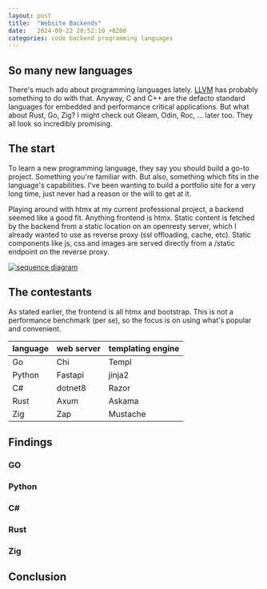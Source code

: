 ```yaml
---
layout: post
title:  "Website Backends"
date:   2024-09-22 20:52:10 +0200
categories: code backend programming languages
---
```

## So many new languages
There's much ado about programming languages lately.  [LLVM](https://llvm.org/) has probably something to do with that.  Anyway, C and C++ are the defacto standard languages for embedded and performance critical applications. But what about Rust, Go, Zig?  I might check out Gleam, Odin, Roc, ... later too. They all look so incredibly promising.

## The start
To learn a new programming language, they say you should build a go-to project. Something you're familiar with. But also, something which fits in the language's capabilities.  I've been wanting to build a portfolio site for a very long time, just never had a reason or the will to get at it.

Playing around with htmx at my current professional project, a backend seemed like a good fit.  Anything frontend is htmx.  Static content is fetched by the backend from a static location on an openresty server, which I already wanted to use as reverse proxy (ssl offloading, cache, etc). Static components like js, css and images are served directly from a /static endpoint on the reverse proxy.

[![sequence diagram](https://flexworks.eu/static/img/flexworks.eu.sequence.diagram.amber.svg)](https://flexworks.eu/static/img/flexworks.eu.sequence.diagram.amber.svg)

## The contestants

As stated earlier, the frontend is all htmx and bootstrap.  This is not a performance benchmark (per se), so the focus is on using what's popular and convenient.



| language | web server | templating engine |
| -------- | ---------- | ----------------- |
| Go | Chi | Templ |
| Python | Fastapi | jinja2 |
| C# | dotnet8 | Razor |
| Rust | Axum | Askama |
| Zig | Zap | Mustache |


## Findings

### GO

### Python

### C#

### Rust

### Zig

## Conclusion

